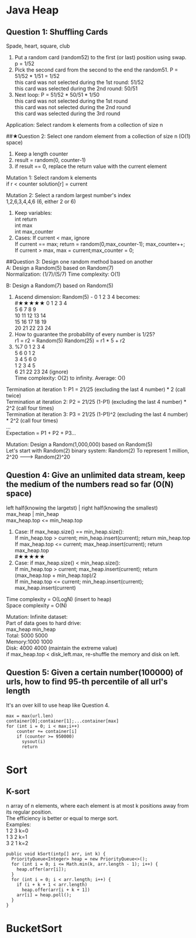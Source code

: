 # Java Heap

## Question 1: Shuffling Cards  
Spade, heart, square, club  

1. Put a random card (random52) to the first (or last) position using swap.  p = 1/52  
2. Pick the second card from the second to the end the random51. P = 51/52 * 1/51 = 1/52  
this card was not selected during the 1st round: 51/52  
this card was selected during the 2nd round: 50/51  
3. Next loop: P = 51/52 * 50/51 * 1/50   
this card was not selected during the 1st round   
this card was not selected during the 2nd round   
this card was selected during the 3rd round  

Application: Select random k elements from a collection of size n  

##★Question 2: Select one random element from a collection of size n (O(1) space)  
1. Keep a length counter  
2. result = random(0, counter-1)  
3. if result == 0, replace the return value with the current element   

Mutation 1: Select random k elements  
if r < counter
solution[r] = current


Mutation 2: Select a random largest number's index  
1,2,6,3,4,4,6 (6, either 2 or 6)  
1. Keep variables:  
int return  
int max  
int max_counter  
2. Cases: 
If current < max, ignore  
If current == max; return = random(0,max_counter-1); max_counter++;  
If current > max, max = current;max_counter = 0;  


##Question 3: Design one random method based on another  
A: Design a Random(5) based on Random(7)  
Normalization: (1/7)/(5/7)
Time complexity: O(1)  

B: Design a Random(7) based on Random(5)  
1. Ascend dimension: Random(5) - 0 1 2 3 4 becomes:  
#★★★★★
 0  1  2  3  4  
 5  6  7  8  9  
10 11 12 13 14  
15 16 17 18 19  
20 21 22 23 24  
2. How to guarantee the probability of every number is 1/25?  
r1 = r2 = Random(5)
Random(25) = r1 * 5 + r2
3. %7
 0  1  2  3  4  
 5  6  0  1  2   
 3  4  5  6  0   
 1  2  3  4  5  
 6 21 22 23 24 (ignore)  
Time complexity: O(2) to infinity. Average: O()

Termination at iteration 1: P1 = 21/25 (excluding the last 4 number) * 2 (call twice)    
Termination at iteration 2: P2 = 21/25 (1-P1) (excluding the last 4 number) * 2^2 (call four times)   
Termination at iteration 3: P3 = 21/25 (1-P1)^2 (excluding the last 4 number) * 2^2 (call four times)   
...  
Expectation = P1 + P2 + P3...  

Mutation: Design a Random(1,000,000) based on Random(5)  
Let's start with Random(2)
binary system: Random(2)
To represent 1 million, 2^20 ---> Random(2)^20

## Question 4: Give an unlimited data stream, keep the medium of the numbers read so far  (O(N) space)
left half(knowing the largetst) | right half(knowing the smallest)  
max_heap                        | min_heap  
max_heap.top <= min_heap.top  

1. Case: If max_heap.size() == min_heap.size():  
If min_heap.top > current; min_heap.insert(current); return min_heap.top  
If max_heap.top <= current; max_heap.insert(current); return max_heap.top  
#★★★★★
2. Case: if max_heap.size() < min_heap.size():  
If min_heap.top > current; max_heap.insert(current); return (max_heap.top + min_heap.top)/2  
If min_heap.top <= current; min_heap.insert(current); max_heap.insert(current)  


Time complexity = O(LogN) (insert to heap)  
Space complexity = O(N)  

Mutation:  Infinite dataset:   
Part of data goes to hard drive:  
       max_heap           min_heap  
Total: 5000               5000  
Memory:1000               1000  
Disk:  4000               4000 (maintain the extreme value)  
if max_heap.top < disk_left.max, re-shuffle the memory and disk on left.  

## Question 5: Given a certain number(100000) of urls, how to find 95-th percentile of all url's length   
It's an over kill to use heap like Question 4.   
```
max = max(url.len)  
container[0];container[1];...container[max]  
for (int i = 0; i < max;i++)  
    counter += container[i]  
    if (counter >= 950000)  
      sysout(i)  
      return 
```

# Sort
## K-sort 
n array of n elements, where each element is at most k positions away from its regular position.  
The efficiency is better or equal to merge sort.   
Examples:  
1 2 3   k=0  
1 3 2   k=1  
3 2 1   k=2  
```
public void kSort(intp[] arr, int k) {
  PriorityQueue<Integer> heap = new PriorityQueue<>();
  for (int i = 0; i <= Math.min(k, arr.length - 1); i++) {
    heap.offer(arr[i]);
  }
  for (int i = 0; i < arr.length; i++) {
    if (i + k + 1 < arr.length)
      heap.offer(arr[i + k + 1])
    arr[i] = heap.poll();
  }
}
```
# BucketSort  


